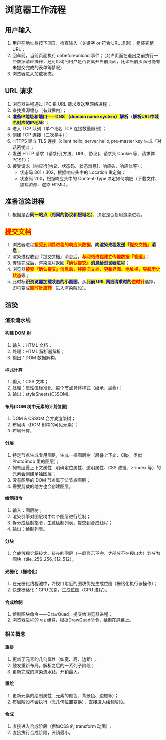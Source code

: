 # 浏览器工作流程

## 用户输入

1. 用户在地址栏按下回车，检查输入（关键字 or 符合 URL 规则），组装完整 URL；
2. 回车前，当前页面执行 onbeforeunload 事件；（允许页面在退出之前执行一些数据清理操作，还可以询问用户是否要离开当前页面，比如当前页面可能有未提交完成的表单等情况）
3. 浏览器进入加载状态。

## URL 请求

1. 浏览器进程通过 IPC 把 URL 请求发送至网络进程；
2. 查找资源缓存（有效期内）；
3. <mark style="color:blue;">**准备IP地址和端口——DNS （domain name system）解析**</mark>（<mark style="color:blue;">**解析URL中域名对应的IP地址**</mark>）；
4. 进入 TCP 队列（单个域名 TCP 连接数量限制）；
5. 创建 TCP 连接（三次握手）；
6. HTTPS 建立 TLS 连接（client hello, server hello, pre-master key 生成『对话密钥』）；
7. 发送 HTTP 请求（请求行\[方法、URL、协议]、请求头 Cookie 等、请求体 POST）；
8. 接受请求（响应行\[协议、状态码、状态消息]、响应头、响应体等）；
   * 状态码 301 / 302，根据响应头中的 Location 重定向；
   * 状态码 200，根据响应头中的 Content-Type 决定如何响应（下载文件、加载资源、渲染 HTML）。

## 准备渲染进程

1. 根据是否<mark style="color:blue;">**同一站点（相同的协议和根域名）**</mark>，决定是否复用渲染进程。

## <mark style="color:red;">**提交文档**</mark>

1. 浏览器进程<mark style="color:red;">**接受到网路进程的响应头数据**</mark>，<mark style="color:blue;">**向渲染进程发送『**</mark><mark style="color:red;">**提交文档』**</mark><mark style="color:blue;">**消息**</mark>；
2. 渲染进程收到『提交文档』消息后，<mark style="color:red;">**与网络进程建立传输数据『管道』**</mark>；
3. 传输完成后，渲染进程返回<mark style="color:blue;">**『**</mark><mark style="color:red;">**确认提交』**</mark><mark style="color:blue;">**消息给浏览器进程**</mark>；
4. 浏览器<mark style="color:red;">**接受『确认提交』消息后，移除旧文档、更新界面、地址栏，导航历史状态**</mark>等；
5. 此时标<mark style="color:blue;">**识浏览器加载状态的小圆圈**</mark>，从<mark style="color:blue;">**此前 URL 网络请求时的**</mark><mark style="color:red;">**逆时针**</mark>选择，即将变成<mark style="color:red;">**顺时针旋转**</mark>（进入渲染阶段）。

## 渲染

### 渲染流水线

#### 构建 DOM 树

1. 输入：HTML 文档；
2. 处理：HTML 解析器解析；
3. 输出：DOM 数据解构。

#### 样式计算

1. 输入：CSS 文本；
2. 处理：属性值标准化，每个节点具体样式（继承、层叠）；
3. 输出：styleSheets(CSSOM)。

#### 布局(DOM 树中元素的计划位置)

1. DOM & CSSOM 合并成渲染树；
2. 布局树（DOM 树中的可见元素）；
3. 布局计算。

#### 分层

1. 特定节点生成专用图层，生成一棵图层树（层叠上下文、Clip，类似 PhotoShop 里的图层）；
2. 拥有层叠上下文属性（明确定位属性、透明属性、CSS 滤镜、z-index 等）的元素会创建单独图层；
3. 没有图层的 DOM 节点属于父节点图层；
4. 需要剪裁的地方也会创建图层。

#### 绘制指令

1. 输入：图层树；
2. 渲染引擎对图层树中每个图层进行绘制；
3. 拆分成绘制指令，生成绘制列表，提交到合成线程；
4. 输出：绘制列表。

#### 分块

1. 合成线程会将较大、较长的图层（一屏显示不完，大部分不在视口内）划分为图块（tile, 256_256, 512_512）。

#### 光栅化（栅格化）

1. 在光栅化线程池中，将视口附近的图块优先生成位图（栅格化执行该操作）；
2. 快速栅格化：GPU 加速，生成位图（GPU 进程）。

#### 合成绘制

1. 绘制图块命令——DrawQuad，提交给浏览器进程；
2. 浏览器进程的 viz 组件，根据DrawQuad命令，绘制在屏幕上。

### 相关概念

#### 重排

1. 更新了元素的几何属性（如宽、高、边距）；
2. 触发重新布局，解析之后的一系列子阶段；
3. 更新完成的渲染流水线，开销最大。

#### 重绘

1. 更新元素的绘制属性（元素的颜色、背景色、边框等）；
2. 布局阶段不会执行（无几何位置变换），直接进入绘制阶段。

#### 合成

1. 直接进入合成阶段（例如CSS 的 transform 动画）；
2. 直接执行合成阶段，开销最小。

